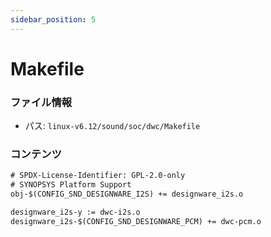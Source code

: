 ```yaml
---
sidebar_position: 5
---
```

# Makefile

### ファイル情報

- パス: `linux-v6.12/sound/soc/dwc/Makefile`

### コンテンツ

```txt
# SPDX-License-Identifier: GPL-2.0-only
# SYNOPSYS Platform Support
obj-$(CONFIG_SND_DESIGNWARE_I2S) += designware_i2s.o

designware_i2s-y := dwc-i2s.o
designware_i2s-$(CONFIG_SND_DESIGNWARE_PCM) += dwc-pcm.o

```
